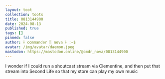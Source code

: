 ```yaml
---
layout: toot
collection: toots
title: 0813144900
date: 2024-08-13
published: true
tags: []
pinned: false
author: ⸸ commander ░ nova ⸸ :~$
avatar: /img/avatar/daemon.jpeg
mastodon: https://mastodon.online/@cmdr_nova/0813144900
---
```


I wonder if I could run a shoutcast stream via Clementine, and then put that stream into Second Life so that my store can play my own music
